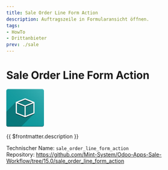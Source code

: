 ```yaml
---
title: Sale Order Line Form Action
description: Auftragszeile in Formularansicht öffnen.
tags:
- HowTo
- Drittanbieter
prev: ./sale
---
```

# Sale Order Line Form Action
![icon_oms_box](attachments/icon_oms_box.png)

{{ $frontmatter.description }}

Technischer Name: `sale_order_line_form_action`\
Repository: <https://github.com/Mint-System/Odoo-Apps-Sale-Workflow/tree/15.0/sale_order_line_form_action>